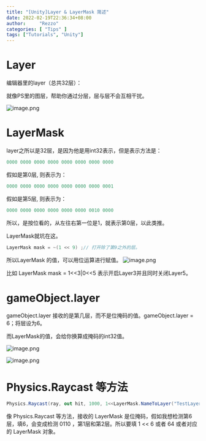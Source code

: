 ```yaml
---
title: "[Unity]Layer & LayerMask 简述"
date: 2022-02-19T22:36:34+08:00
author:     "Rezzo"
categories: [ "Tips" ] 
tags: ["Tutorials", "Unity"]
---
```


# Layer
编辑器里的layer（总共32层）：

就像PS里的图层，帮助你通过分层，层与层不会互相干扰。

![image.png](https://p3-juejin.byteimg.com/tos-cn-i-k3u1fbpfcp/55767aeb68e748e1b167dbdd731a7637~tplv-k3u1fbpfcp-watermark.image?)

# LayerMask
layer之所以是32层，是因为他是用int32表示，但是表示方法是：
```csharp
0000 0000 0000 0000 0000 0000 0000 0000 
```
假如是第0层, 则表示为：
```csharp
0000 0000 0000 0000 0000 0000 0000 0001 
```
假如是第5层, 则表示为：
```csharp
0000 0000 0000 0000 0000 0000 0010 0000 
```
所以，是按位看的，从左往右第一位是1，就表示第0层，以此类推。

LayerMask就坑在这。

```csharp
LayerMask mask = ~(1 << 9) ;// 打开除了第9之外的层。
```
所以LayerMask 的值，可以用位运算进行赋值。
![image.png](https://p3-juejin.byteimg.com/tos-cn-i-k3u1fbpfcp/e051fe7fb7a5412cb69a3a409974b2b2~tplv-k3u1fbpfcp-watermark.image?)

比如 LayerMask mask = 1<<3|0<<5 表示开启Layer3并且同时关闭Layer5。

# gameObject.layer
gameObject.layer 接收的是第几层，而不是位掩码的值。gameObject.layer = 6；将层设为6。

而LayerMask的值，会给你换算成掩码的int32值。

![image.png](https://p6-juejin.byteimg.com/tos-cn-i-k3u1fbpfcp/c17008d1dbdc4a0ca43d59ee2c40c701~tplv-k3u1fbpfcp-watermark.image?)

![image.png](https://p6-juejin.byteimg.com/tos-cn-i-k3u1fbpfcp/991605f3d9ba4ae49e82bfab2833841b~tplv-k3u1fbpfcp-watermark.image?)

# Physics.Raycast 等方法
```csharp
Physics.Raycast(ray, out hit, 1000, 1<<LayerMask.NameToLayer("TestLayer"))
```
像 Physics.Raycast 等方法，接收的 LayerMask 是位掩码，假如我想检测第6层，填6，会变成检测 0110 ，第1层和第2层。所以要填 1 << 6 或者 64 或者对应的 LayerMask 对象。